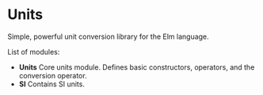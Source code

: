 # Units
Simple, powerful unit conversion library for the Elm language.

List of modules:
* **Units** Core units module. Defines basic constructors, operators, and the conversion operator.
* **SI** Contains SI units.
